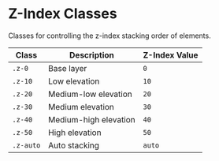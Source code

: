 # Z-Index Classes

Classes for controlling the z-index stacking order of elements.

| Class     | Description           | Z-Index Value |
| --------- | --------------------- | ------------- |
| `.z-0`    | Base layer            | `0`           |
| `.z-10`   | Low elevation         | `10`          |
| `.z-20`   | Medium-low elevation  | `20`          |
| `.z-30`   | Medium elevation      | `30`          |
| `.z-40`   | Medium-high elevation | `40`          |
| `.z-50`   | High elevation        | `50`          |
| `.z-auto` | Auto stacking         | `auto`        |
